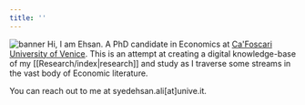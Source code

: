 ```yaml
---
title: ''
---
```

<script async src="https://www.googletagmanager.com/gtag/js?id=G-YT94GSHYN1"></script>
<script>
  window.dataLayer = window.dataLayer || [];
  function gtag(){dataLayer.push(arguments);}
  gtag('js', new Date());

  gtag('config', 'G-YT94GSHYN1');
</script>

![banner](./banner.jpg)
Hi, I am Ehsan. A PhD candidate in Economics at [Ca'Foscari University of Venice](https://www.unive.it/). This is an attempt at creating a digital knowledge-base of my [[Research/index|research]] and study as I traverse some streams in the vast body of Economic literature. 


You can reach out to me at syedehsan.ali\[at\]unive.it.
